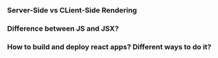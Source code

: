### Server-Side vs CLient-Side Rendering

### Difference between JS and JSX?

### How to build and deploy react apps? Different ways to do it?